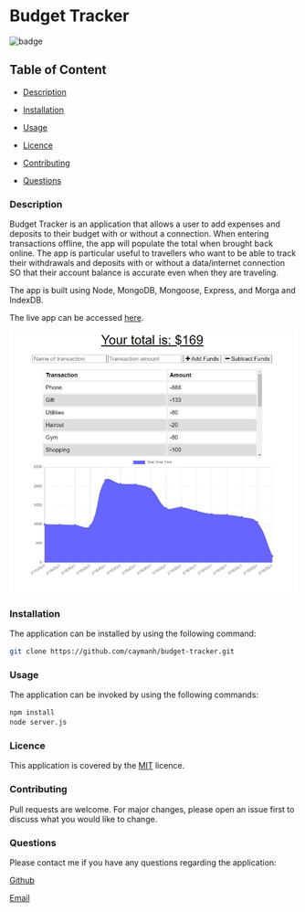 # Budget Tracker

![badge](https://img.shields.io/badge/license-MIT-brightgreen)

## Table of Content

  - [Description](#description)

  - [Installation](#installation)

  - [Usage](#usage)

  - [Licence](#licence)

  - [Contributing](#contributing)

  - [Questions](#questions)

 ### Description

 Budget Tracker is an application that allows a user to add expenses and deposits to their budget with or without a connection. When entering transactions offline, the app will populate the total when brought back online. The app is particular useful to travellers who want to be able to track their withdrawals and deposits with or without a data/internet connection SO that their account balance is accurate even when they are traveling.

 The app is built using Node, MongoDB, Mongoose, Express, and Morga and IndexDB.

 The live app can be accessed [here](https://enigmatic-gorge-07171.herokuapp.com/).

 <p align="center">
    <img alt="Screenshot of Budget Tracker" src="./public/image/budget-tracker-01.JPG">
</p>
 

### Installation

The application can be installed by using the following command: 

```bash
git clone https://github.com/caymanh/budget-tracker.git
```

### Usage

The application can be invoked by using the following commands: 

```bash
npm install
node server.js
```

### Licence

This application is covered by the [MIT](https://choosealicense.com/licenses/mit/) licence.

### Contributing

Pull requests are welcome. For major changes, please open an issue first to discuss what you would like to change.

### Questions

Please contact me if you have any questions regarding the application:

[Github](https://github.com/caymanh)

[Email](mailto:hengcayman@gmail.com)
